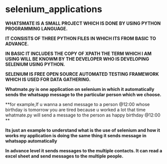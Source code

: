 # selenium_applications

**WHATSMATE IS A SMALL PROJECT WHICH IS DONE BY USING PYTHON PROGRAMMING LANGUAGE.**

**IT CONSISTS OF THREE PYTHON FILES IN WHICH ITS FROM BASIC TO ADVANCE.**

**IN BASIC IT INCLUDES THE COPY OF XPATH THE TERM WHICH I AM USING WILL BE KNOWM BY THE
DEVELOPER WHO IS DEVELOPING SELENIUM USING PYTHON.**

**SELENIUM IS FREE OPEN SOURCE AUTOMATED TESTING FRAMEWORK WHICH IS USED FOR
DATA GATHERING.**

**Whatmate.py is one application on selenium in which it automatically sends the
whatsapp message to the particular person which we choose.**

   **for example,If u wanna a send message to a person @12:00 whose birthday is tomorrow
   you are tired because u worked a lot that time whatmate.py will send a message to
   the person as happy birthday @12:00 **

**Its just an example to understand what is the use of selenium and how it works
my application is doing the same thing it sends message in whatsapp automatically**

**In advance level it sends messages to the multiple contacts.
It can read a excel sheet and send messages to the multiple people.**
